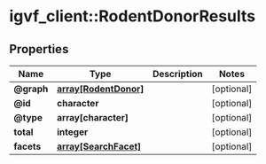 # igvf_client::RodentDonorResults


## Properties
Name | Type | Description | Notes
------------ | ------------- | ------------- | -------------
**@graph** | [**array[RodentDonor]**](RodentDonor.md) |  | [optional] 
**@id** | **character** |  | [optional] 
**@type** | **array[character]** |  | [optional] 
**total** | **integer** |  | [optional] 
**facets** | [**array[SearchFacet]**](SearchFacet.md) |  | [optional] 


